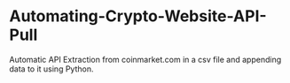 # Automating-Crypto-Website-API-Pull
Automatic API Extraction from coinmarket.com in a csv file and appending data to it using Python.
